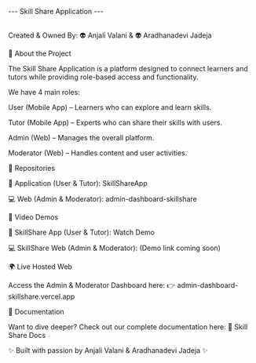 --- Skill Share Application --- <br><br>

Created & Owned By:
👽 Anjali Valani & 👽 Aradhanadevi Jadeja

📌 About the Project

The Skill Share Application is a platform designed to connect learners and tutors while providing role-based access and functionality.

We have 4 main roles:

User (Mobile App) – Learners who can explore and learn skills.

Tutor (Mobile App) – Experts who can share their skills with users.

Admin (Web) – Manages the overall platform.

Moderator (Web) – Handles content and user activities.

📂 Repositories

📱 Application (User & Tutor): SkillShareApp

💻 Web (Admin & Moderator): admin-dashboard-skillshare

🎥 Video Demos

📱 SkillShare App (User & Tutor): Watch Demo

💻 SkillShare Web (Admin & Moderator): (Demo link coming soon)

🌍 Live Hosted Web

Access the Admin & Moderator Dashboard here:
👉 admin-dashboard-skillshare.vercel.app

📖 Documentation

Want to dive deeper? Check out our complete documentation here:
📄 Skill Share Docs

✨ Built with passion by Anjali Valani & Aradhanadevi Jadeja ✨
